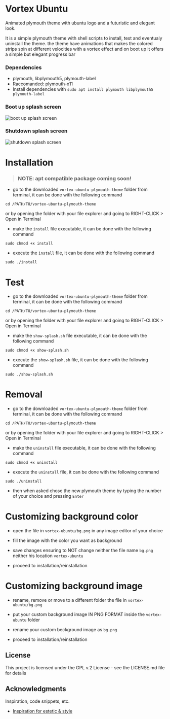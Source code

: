 # Vortex Ubuntu

Animated plymouth theme with ubuntu logo and a futuristic and elegant look.

It is a simple plymouth theme with shell scripts to install, test and eventualy uninstall the theme.
the theme have animations that makes the colored strips spin at different velocities with a vortex effect and on boot up it offers a simple but elegant progress bar



### Dependencies

* plymouth, libplymouth5, plymouth-label
* Raccomanded: plymouth-x11
* Install dependencies with `sudo apt install plymouth libplymouth5 plymouth-label`



### Boot up splash screen
![boot up splash screen](https://i.imgur.com/saWDpPb.png)
### Shutdown splash screen
![shutdown splash screen](https://i.imgur.com/UkLr5pX.png)




# Installation


> ### NOTE: apt compatible package coming soon!


* go to the downloaded `vortex-ubuntu-plymouth-theme` folder from terminal, it can be done with the following command
```
cd /PATH/TO/vortex-ubuntu-plymouth-theme
```
or by opening the folder with your file explorer and going to RIGHT-CLICK > Open in Terminal
* make the `install` file executable, it can be done with the following command
```
sudo chmod +x install
```
* execute the `install` file, it can be done with the following command
```
sudo ./install
```




# Test

* go to the downloaded `vortex-ubuntu-plymouth-theme` folder from terminal, it can be done with the following command
```
cd /PATH/TO/vortex-ubuntu-plymouth-theme
```
or by opening the folder with your file explorer and going to RIGHT-CLICK > Open in Terminal
* make the `show-splash.sh` file executable, it can be done with the following command
```
sudo chmod +x show-splash.sh
```
* execute the `show-splash.sh` file, it can be done with the following command
```
sudo ./show-splash.sh
```




# Removal

* go to the downloaded `vortex-ubuntu-plymouth-theme` folder from terminal, it can be done with the following command
```
cd /PATH/TO/vortex-ubuntu-plymouth-theme
```
or by opening the folder with your file explorer and going to RIGHT-CLICK > Open in Terminal
* make the `uninstall` file executable, it can be done with the following command
```
sudo chmod +x uninstall
```
* execute the `uninstall` file, it can be done with the following command
```
sudo ./uninstall
```
* then when asked chose the new plymouth theme by typing the number of your choice and pressing `Enter`




# Customizing background color

* open the file in `vortex-ubuntu/bg.png` in any image editor of your choice

* fill the image with the color you want as background

* save changes ensuring to NOT change neither the file name `bg.png` neither his location `vortex-ubuntu`

* proceed to installation/reinstallation




# Customizing background image

* rename, remove or move to a different folder the file in `vortex-ubuntu/bg.png`

* put your custom background image IN PNG FORMAT inside the `vortex-ubuntu` folder

* rename your custom beckground image as `bg.png`

* proceed to installation/reinstallation




## License


This project is licensed under the GPL v.2 License - see the LICENSE.md file for details





## Acknowledgments

Inspiration, code snippets, etc.
* [Inspiration for estetic &amp; style](https://atom.io/)
